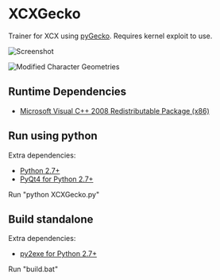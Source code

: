 # XCXGecko
Trainer for XCX using [pyGecko](https://github.com/wiiudev/pyGecko). Requires kernel exploit to use.

![Screenshot](https://raw.githubusercontent.com/mimicax/XCXGecko/master/screenshot.png "Screenshot of XCXGecko")

![Modified Character Geometries](https://raw.githubusercontent.com/mimicax/XCXGecko/master/sample.jpg "Modified character geometries")

## Runtime Dependencies

* [Microsoft Visual C++ 2008 Redistributable Package (x86)](http://www.microsoft.com/en-us/download/details.aspx?id=29)

## Run using python

Extra dependencies:

* [Python 2.7+](https://www.python.org/downloads/release/python-2711/)
* [PyQt4 for Python 2.7+](https://www.riverbankcomputing.com/software/pyqt/download)

Run "python XCXGecko.py"

## Build standalone

Extra dependencies:

* [py2exe for Python 2.7+](http://sourceforge.net/projects/py2exe/files/py2exe/0.6.9/)

Run "build.bat"
